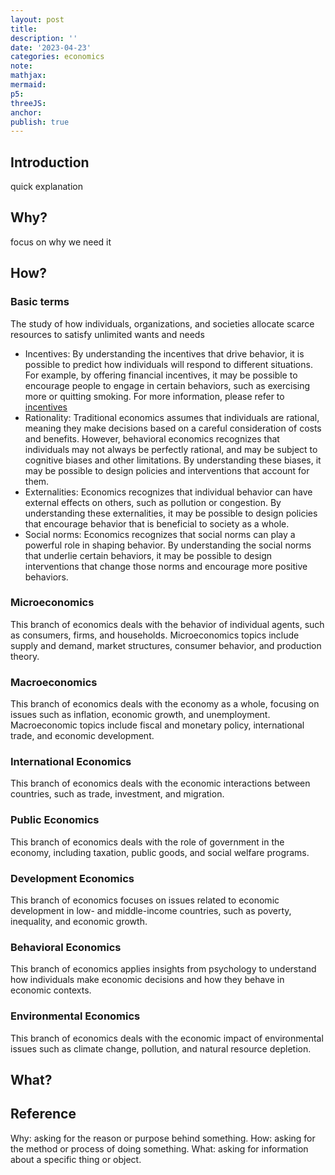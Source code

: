 ```yaml
---
layout: post
title:
description: ''
date: '2023-04-23'
categories: economics
note:
mathjax:
mermaid:
p5:
threeJS:
anchor:
publish: true
---
```


## Introduction

quick explanation

## Why?

focus on why we need it

## How?

### Basic terms

The study of how individuals, organizations, and societies allocate scarce resources to satisfy unlimited wants and needs
* Incentives: By understanding the incentives that drive behavior, it is possible to predict how individuals will respond to different situations. For example, by offering financial incentives, it may be possible to encourage people to engage in certain behaviors, such as exercising more or quitting smoking. For more information, please refer to [incentives]({{site.baseurl}}/economics/2023/04/16/incentive.html)
* Rationality: Traditional economics assumes that individuals are rational, meaning they make decisions based on a careful consideration of costs and benefits. However, behavioral economics recognizes that individuals may not always be perfectly rational, and may be subject to cognitive biases and other limitations. By understanding these biases, it may be possible to design policies and interventions that account for them.
* Externalities: Economics recognizes that individual behavior can have external effects on others, such as pollution or congestion. By understanding these externalities, it may be possible to design policies that encourage behavior that is beneficial to society as a whole.
* Social norms: Economics recognizes that social norms can play a powerful role in shaping behavior. By understanding the social norms that underlie certain behaviors, it may be possible to design interventions that change those norms and encourage more positive behaviors.

### Microeconomics

This branch of economics deals with the behavior of individual agents, such as consumers, firms, and households. Microeconomics topics include supply and demand, market structures, consumer behavior, and production theory.

### Macroeconomics

This branch of economics deals with the economy as a whole, focusing on issues such as inflation, economic growth, and unemployment. Macroeconomic topics include fiscal and monetary policy, international trade, and economic development.

### International Economics

This branch of economics deals with the economic interactions between countries, such as trade, investment, and migration.

### Public Economics

This branch of economics deals with the role of government in the economy, including taxation, public goods, and social welfare programs.

### Development Economics

This branch of economics focuses on issues related to economic development in low- and middle-income countries, such as poverty, inequality, and economic growth.

### Behavioral Economics

This branch of economics applies insights from psychology to understand how individuals make economic decisions and how they behave in economic contexts.

### Environmental Economics

This branch of economics deals with the economic impact of environmental issues such as climate change, pollution, and natural resource depletion.

## What?

## Reference

Why: asking for the reason or purpose behind something.
How: asking for the method or process of doing something.
What: asking for information about a specific thing or object.
